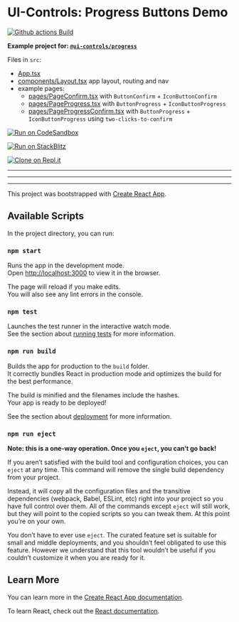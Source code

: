 # UI-Controls: Progress Buttons Demo

[![Github actions Build](https://github.com/control-ui/demo-ctrl-progress/actions/workflows/blank.yml/badge.svg)](https://github.com/control-ui/demo-ctrl-progress/actions)

**Example project for: [`@ui-controls/progress`](https://github.com/control-ui/control-ui-ctrl)**

Files in `src`:

- [App.tsx](./src/App.tsx)
- [components/Layout.tsx](./src/components/Layout.tsx) app layout, routing and nav
- example pages:
    - [pages/PageConfirm.tsx](./src/pages/PageConfirm.tsx) with `ButtonConfirm` + `IconButtonConfirm`
    - [pages/PageProgress.tsx](./src/pages/PageProgress.tsx) with `ButtonProgress` + `IconButtonProgress`
    - [pages/PageProgressConfirm.tsx](./src/pages/PageProgressConfirm.tsx) with `ButtonProgress` + `IconButtonProgress` using `two-clicks-to-confirm`

[![Run on CodeSandbox](https://img.shields.io/badge/run%20on%20CodeSandbox-blue?labelColor=fff&logoColor=505050&style=for-the-badge&logo=codesandbox)](https://codesandbox.io/s/github/control-ui/demo-ctrl-progress/tree/main/?autoresize=1&fontsize=12&hidenavigation=1&module=%2Fsrc%2FPageProgressConfirm.tsx,%2Fsrc%2FPageConfirm.tsx)

[![Run on StackBlitz](https://img.shields.io/badge/run%20on%20StackBlitz-blue?labelColor=fff&logoColor=505050&style=for-the-badge&logo=stackblitz)](https://stackblitz.com/github/control-ui/demo-ctrl-progress?file=src%2Fpages%2FPageConfirm.tsx,src%2Fpages%2FPageProgressConfirm.tsx)

[![Clone on Repl.it](https://img.shields.io/badge/clone%20on%20repl.it-grey?labelColor=fff&style=for-the-badge&logo=replit)](https://repl.it/github/control-ui/demo-ctrl-progress)

---
---
---

This project was bootstrapped with [Create React App](https://github.com/facebook/create-react-app).

## Available Scripts

In the project directory, you can run:

### `npm start`

Runs the app in the development mode.\
Open [http://localhost:3000](http://localhost:3000) to view it in the browser.

The page will reload if you make edits.\
You will also see any lint errors in the console.

### `npm test`

Launches the test runner in the interactive watch mode.\
See the section about [running tests](https://facebook.github.io/create-react-app/docs/running-tests) for more information.

### `npm run build`

Builds the app for production to the `build` folder.\
It correctly bundles React in production mode and optimizes the build for the best performance.

The build is minified and the filenames include the hashes.\
Your app is ready to be deployed!

See the section about [deployment](https://facebook.github.io/create-react-app/docs/deployment) for more information.

### `npm run eject`

**Note: this is a one-way operation. Once you `eject`, you can’t go back!**

If you aren’t satisfied with the build tool and configuration choices, you can `eject` at any time. This command will remove the single build dependency from your project.

Instead, it will copy all the configuration files and the transitive dependencies (webpack, Babel, ESLint, etc) right into your project so you have full control over them. All of the commands except `eject` will still work, but they will point to the copied scripts so you can tweak them. At this point you’re on your own.

You don’t have to ever use `eject`. The curated feature set is suitable for small and middle deployments, and you shouldn’t feel obligated to use this feature. However we understand that this tool wouldn’t be useful if you couldn’t customize it when you are ready for it.

## Learn More

You can learn more in the [Create React App documentation](https://facebook.github.io/create-react-app/docs/getting-started).

To learn React, check out the [React documentation](https://reactjs.org/).
